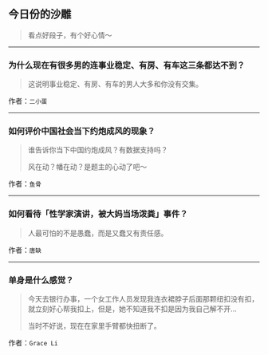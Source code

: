 ## 今日份的沙雕

> 看点好段子，有个好心情～


 
---

### 为什么现在有很多男的连事业稳定、有房、有车这三条都达不到？

> 这说明事业稳定、有房、有车的男人大多和你没有交集。


作者：`二小蛋`

---

### 如何评价中国社会当下约炮成风的现象？

> 谁告诉你当下中国约炮成风？有数据支持吗？
> 
> 风在动？幡在动？是题主的心动了吧～


作者：`鱼骨`

---

### 如何看待「性学家演讲，被大妈当场泼粪」事件？

> 人最可怕的不是愚蠢，而是又蠢又有责任感。


作者：`唐缺`

---

### 单身是什么感觉？

> 今天去银行办事，一个女工作人员发现我连衣裙脖子后面那颗纽扣没有扣，就立刻好心帮我扣上，但是，她不知道我不扣是因为我自己解不开…
> 
> 当时不好说，现在在家里手臂都快扭断了。


作者：`Grace Li`